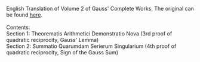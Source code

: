 English Translation of Volume 2 of Gauss' Complete Works.  The original can be found <a href="https://gdz.sub.uni-goettingen.de/id/PPN23599524X">here</a>. <br> <br>
Contents: <br>
Section 1: Theorematis Arithmetici Demonstratio Nova (3rd proof of quadratic reciprocity, Gauss' Lemma)<br>
Section 2: Summatio Quarumdam Serierum Singularium (4th proof of quadratic reciprocity, Sign of the Gauss Sum)
